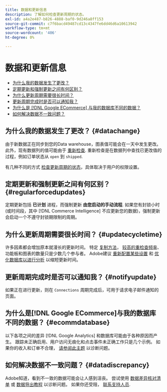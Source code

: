 ```yaml
---
title: 数据和更新信息
description: 了解如何检查更新周期的状态。
exl-id: a4a2e487-b826-4888-baf0-9d246a8ff153
source-git-commit: c7f6bacd49487cd13c4347fe6dd46d6a10613942
workflow-type: tm+mt
source-wordcount: '406'
ht-degree: 0%

---
```


# 数据和更新信息

* [为什么我的数据发生了更改？](#datachange)
* [定期更新和强制更新之间有何区别？](#regularforcedupdates)
* [为什么更新周期需要很长时间？](#updatecycletime)
* [更新周期完成时是否可以通知我？](#notifyupdate)
* [为什么是 [!DNL Google ECommerce] 与我的数据库不同的数据？](#ecommdatabase)
* [如何解决数据不一致问题？](#datadiscrepancy)

## 为什么我的数据发生了更改？ {#datachange}

由于新数据正在同步到您的Data warehouse，图表值可能会在一天中发生更改。 此外，现有数据列的值可能由于 [重新检查](../data-warehouse-mgr/cfg-data-rechecks.md). 重新检查是在数据列中查找已更改值的过程，例如订单状态从 `open` 到 `shipped`.

有几种不同的方式 [检查更新周期的状态](../../best-practices/check-update-cycle.md)，具体取决于用户的权限设置。

## 定期更新和强制更新之间有何区别？ {#regularforcedupdates}

定期更新包括 **已计划** 进程，而强制更新 **由您启动的手动流程**. 如果您有封锁小时(或时间段，其中 [!DNL Commerce Intelligence] 不应更新您的数据)，强制更新会启动一个不遵守封锁期限制的周期。

## 为什么更新周期需要很长时间？ {#updatecycletime}

许多因素都会增加原本就漫长的更新时间。 特定 [复制方法](../data-warehouse-mgr/cfg-replication-methods.md)， [较高的重检查频率](../data-warehouse-mgr/cfg-data-rechecks.md)、功能板和图表的数量只是少数几个参与者。 Adobe建议 [重新配置某些设置](../../best-practices/reduce-update-cycle-time.md) 和 [优化数据库以进行分析](../../best-practices/opt-db-analysis.md) 以缩短更新时间。

## 更新周期完成时是否可以通知我？ {#notifyupdate}

如果正在进行更新，则在 `Connections` 周期完成后，可用于请求电子邮件通知的页面。

## 为什么是[!DNL Google ECommerce]与我的数据库不同的数据？ {#ecommdatabase}

以下各项之间的差异 [!DNL Google Analytics] 和数据库可能由于各种原因而产生。 跟踪未正确启用、用户访问无痕化和点击事件未正确工作只是几个示例。 如果你的收入和订单不合理， [请参阅此主题](https://experienceleague.adobe.com/docs/commerce-knowledge-base/kb/troubleshooting/miscellaneous/diagnosing-google-ecommerce-revenue-discrepancies.html) 以诊断问题。

## 如何解决数据不一致问题？ {#datadiscrepancy}

Adobe知道，看到不一致的数据可能会让人感到沮丧。 尝试使用 [数据差异核对清单](https://experienceleague.adobe.com/docs/commerce-knowledge-base/kb/troubleshooting/miscellaneous/diagnosing-a-data-discrepancy.html) 或 [数据导出教程](https://experienceleague.adobe.com/docs/commerce-knowledge-base/kb/troubleshooting/miscellaneous/using-data-exports-to-pinpoint-discrepancies.html) 以诊断问题。 如果你还受阻， [联系支持人员](https://experienceleague.adobe.com/docs/commerce-knowledge-base/kb/troubleshooting/miscellaneous/mbi-service-policies.html).
